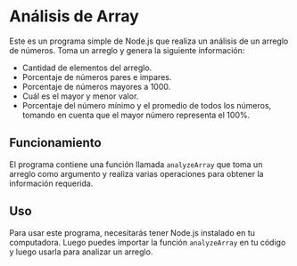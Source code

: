 # Análisis de Array

Este es un programa simple de Node.js que realiza un análisis de un arreglo de números. Toma un arreglo y genera la siguiente información:

- Cantidad de elementos del arreglo.
- Porcentaje de números pares e impares.
- Porcentaje de números mayores a 1000.
- Cuál es el mayor y menor valor.
- Porcentaje del número mínimo y el promedio de todos los números, tomando en cuenta que el mayor número representa el 100%.

## Funcionamiento

El programa contiene una función llamada `analyzeArray` que toma un arreglo como argumento y realiza varias operaciones para obtener la información requerida.

## Uso

Para usar este programa, necesitarás tener Node.js instalado en tu computadora. Luego puedes importar la función `analyzeArray` en tu código y luego usarla para analizar un arreglo.
